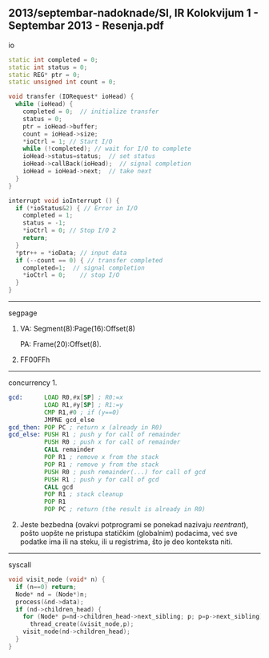 2013/septembar-nadoknade/SI, IR Kolokvijum 1 - Septembar 2013 - Resenja.pdf
--------------------------------------------------------------------------------
io
```cpp
static int completed = 0;
static int status = 0;
static REG* ptr = 0;
static unsigned int count = 0;

void transfer (IORequest* ioHead) {
  while (ioHead) {
    completed = 0;  // initialize transfer
    status = 0;
    ptr = ioHead->buffer;
    count = ioHead->size;
    *ioCtrl = 1; // Start I/O
    while (!completed); // wait for I/O to complete
    ioHead->status=status;  // set status
    ioHead->callBack(ioHead);  // signal completion
    ioHead = ioHead->next;  // take next
  }
}

interrupt void ioInterrupt () {
  if (*ioStatus&2) { // Error in I/O
    completed = 1;
    status = -1;
    *ioCtrl = 0; // Stop I/O 2
    return;
  }
  *ptr++ = *ioData; // input data
  if (--count == 0) { // transfer completed
    completed=1;  // signal completion
    *ioCtrl = 0;    // stop I/O
  }
}
```

--------------------------------------------------------------------------------
segpage
1. VA: Segment(8):Page(16):Offset(8)

   PA: Frame(20):Offset(8).
2. FF00FFh

--------------------------------------------------------------------------------
concurrency
1. 
```asm
gcd:      LOAD R0,#x[SP] ; R0:=x
          LOAD R1,#y[SP] ; R1:=y
          CMP R1,#0 ; if (y==0)
          JMPNE gcd_else
gcd_then: POP PC ; return x (already in R0)
gcd_else: PUSH R1 ; push y for call of remainder
          PUSH R0 ; push x for call of remainder
          CALL remainder
          POP R1 ; remove x from the stack
          POP R1 ; remove y from the stack
          PUSH R0 ; push remainder(...) for call of gcd
          PUSH R1 ; push y for call of gcd
          CALL gcd
          POP R1 ; stack cleanup
          POP R1
          POP PC ; return (the result is already in R0)
```
2. Jeste bezbedna (ovakvi potprogrami se ponekad nazivaju *reentrant*), pošto uopšte ne
pristupa statičkim (globalnim) podacima, već sve podatke ima ili na steku, ili u registrima, što
je deo konteksta niti.

--------------------------------------------------------------------------------
syscall
```cpp
void visit_node (void* n) {
  if (n==0) return;
  Node* nd = (Node*)n;
  process(&nd->data);
  if (nd->children_head) {
    for (Node* p=nd->children_head->next_sibling; p; p=p->next_sibling)
      thread_create(&visit_node,p);
    visit_node(nd->children_head);
  }
}
```
